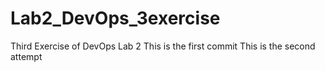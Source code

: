 # Lab2_DevOps_3exercise
Third Exercise of DevOps Lab 2
This is the first commit
This is the second attempt
